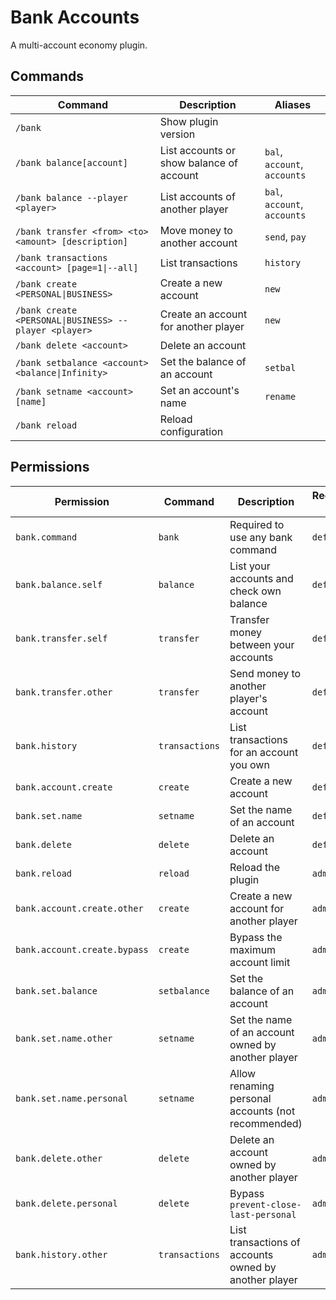 # Bank Accounts
A multi-account economy plugin.

## Commands
| Command                                               | Description                              | Aliases                      |
|-------------------------------------------------------|------------------------------------------|------------------------------|
| `/bank`                                               | Show plugin version                      |                              |
| `/bank balance[account]`                              | List accounts or show balance of account | `bal`, `account`, `accounts` |
| `/bank balance --player <player>`                     | List accounts of another player          | `bal`, `account`, `accounts` |
| `/bank transfer <from> <to> <amount> [description]`   | Move money to another account            | `send`, `pay`                |
| `/bank transactions <account> [page=1\|--all]`        | List transactions                        | `history`                    |
| `/bank create <PERSONAL\|BUSINESS>`                   | Create a new account                     | `new`                        |
| `/bank create <PERSONAL\|BUSINESS> --player <player>` | Create an account for another player     | `new`                        |
| `/bank delete <account>`                              | Delete an account                        |                              |
| `/bank setbalance <account> <balance\|Infinity>`      | Set the balance of an account            | `setbal`                     |
| `/bank setname <account> [name]`                      | Set an account's name                    | `rename`                     |
| `/bank reload`                                        | Reload configuration                     |                              |

## Permissions
| Permission                   | Command        | Description                                           | Recommended group |
|------------------------------|----------------|-------------------------------------------------------|-------------------|
| `bank.command`               | `bank`         | Required to use any bank command                      | `default`         |
| `bank.balance.self`          | `balance`      | List your accounts and check own balance              | `default`         |
| `bank.transfer.self`         | `transfer`     | Transfer money between your accounts                  | `default`         |
| `bank.transfer.other`        | `transfer`     | Send money to another player's account                | `default`         |
| `bank.history`               | `transactions` | List transactions for an account you own              | `default`         |
| `bank.account.create`        | `create`       | Create a new account                                  | `default`         |
| `bank.set.name`              | `setname`      | Set the name of an account                            | `default`         |
| `bank.delete`                | `delete`       | Delete an account                                     | `default`         |
| `bank.reload`                | `reload`       | Reload the plugin                                     | `admin`           |
| `bank.account.create.other`  | `create`       | Create a new account for another player               | `admin`           |
| `bank.account.create.bypass` | `create`       | Bypass the maximum account limit                      | `admin`           |
| `bank.set.balance`           | `setbalance`   | Set the balance of an account                         | `admin`           |
| `bank.set.name.other`        | `setname`      | Set the name of an account owned by another player    | `admin`           |
| `bank.set.name.personal`     | `setname`      | Allow renaming personal accounts (not recommended)    | `admin`           |
| `bank.delete.other`          | `delete`       | Delete an account owned by another player             | `admin`           |
| `bank.delete.personal`       | `delete`       | Bypass `prevent-close-last-personal`                  | `admin`           |
| `bank.history.other`         | `transactions` | List transactions of accounts owned by another player | `admin`           |